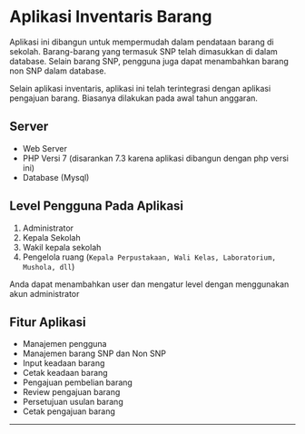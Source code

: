 # Aplikasi Inventaris Barang

Aplikasi ini dibangun untuk mempermudah dalam pendataan barang di sekolah. Barang-barang yang termasuk SNP telah dimasukkan di dalam database. Selain barang SNP, pengguna juga dapat menambahkan barang non SNP dalam database.

Selain aplikasi inventaris, aplikasi ini telah terintegrasi dengan aplikasi pengajuan barang. Biasanya dilakukan pada awal tahun anggaran.

## Server

- Web Server
- PHP Versi 7 (disarankan 7.3 karena aplikasi dibangun dengan php versi ini)
- Database (Mysql)

## Level Pengguna Pada Aplikasi

1. Administrator
2. Kepala Sekolah
3. Wakil kepala sekolah
4. Pengelola ruang (`Kepala Perpustakaan, Wali Kelas, Laboratorium, Mushola, dll`)

Anda dapat menambahkan user dan mengatur level dengan menggunakan akun administrator

## Fitur Aplikasi

- Manajemen pengguna
- Manajemen barang SNP dan Non SNP
- Input keadaan barang
- Cetak keadaan barang
- Pengajuan pembelian barang
- Review pengajuan barang
- Persetujuan usulan barang
- Cetak pengajuan barang

---

